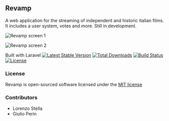 ## Revamp
A web application for the streaming of independent and historic italian films. It includes a user system, votes and more.
Still in development.

![Revamp screen 1](https://lh4.googleusercontent.com/4D4gtMbs6ll36FX0U8n9l3vxAXeX1u_QxUXdcHbT7Ojztq8r6rgRrjyElO5pUWYtR8X02bhupnXaympXQR-Nyo38gZX0Ug1vpIRr0teQ406WfTDe6r36pytfzEJikK2LXg)

![Revamp screen 2](https://lh5.googleusercontent.com/m_hybewSh7e9TKFPdKYfSxMNG59NMwtv0m0p_crZd1KAjdEX_ROYKzEUmJ0Vq4FsEd9_spv9HRCEl62MDddF4AEQEsE2NBYDeDWjcvHjmHr6VMsCxEHeUmKHMEUsaewixQ)

Built with Laravel
[![Latest Stable Version](https://poser.pugx.org/laravel/framework/version.png)](https://packagist.org/packages/laravel/framework) [![Total Downloads](https://poser.pugx.org/laravel/framework/d/total.png)](https://packagist.org/packages/laravel/framework) [![Build Status](https://travis-ci.org/laravel/framework.png)](https://travis-ci.org/laravel/framework) [![License](https://poser.pugx.org/laravel/framework/license.png)](https://packagist.org/packages/laravel/framework)


### License

Revamp is open-sourced software licensed under the [MIT license](http://opensource.org/licenses/MIT)

### Contributors
- Lorenzo Stella
- Giulio Perin
